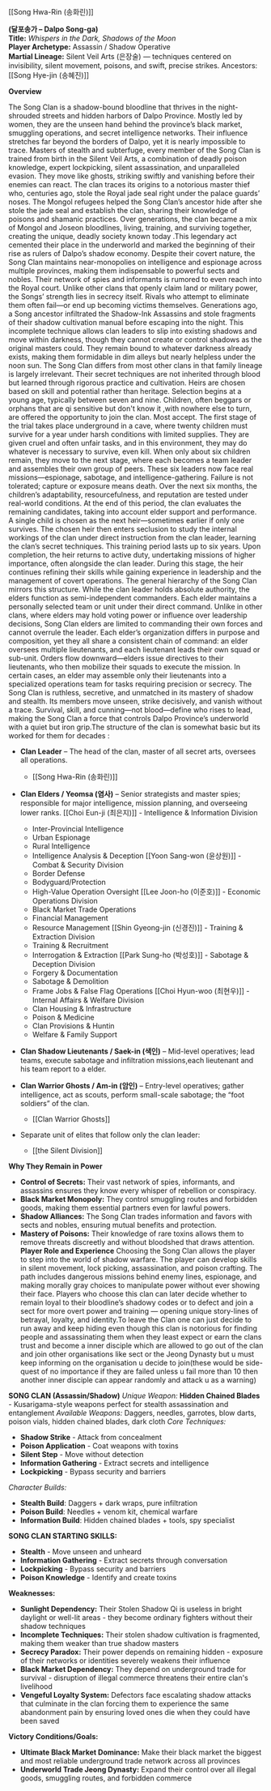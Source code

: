[[Song Hwa-Rin (송화린)]]

**(달포송가 – Dalpo Song-ga)**  
**Title:** _Whispers in the Dark, Shadows of the Moon_  
**Player Archetype:** Assassin / Shadow Operative  
**Martial Lineage:** Silent Veil Arts (은장술) — techniques centered on invisibility, silent movement, poisons, and swift, precise strikes.
Ancestors: [[Song Hye-jin (송혜진)]] 

**Overview**

The Song Clan is a shadow-bound bloodline that thrives in the night-shrouded streets and hidden harbors of Dalpo Province. Mostly led by women, they are the unseen hand behind the province’s black market, smuggling operations, and secret intelligence networks. Their influence stretches far beyond the borders of Dalpo, yet it is nearly impossible to trace. Masters of stealth and subterfuge, every member of the Song Clan is trained from birth in the Silent Veil Arts, a combination of deadly poison knowledge, expert lockpicking, silent assassination, and unparalleled evasion. They move like ghosts, striking swiftly and vanishing before their enemies can react.
The clan traces its origins to a notorious master thief who, centuries ago, stole the Royal jade seal right under the palace guards’ noses. The Mongol refugees helped the Song Clan’s ancestor hide after she stole the jade seal and establish the clan, sharing their knowledge of poisons and shamanic practices. Over generations, the clan became a mix of Mongol and Joseon bloodlines, living, training, and surviving together, creating the unique, deadly society known today .This legendary act cemented their place in the underworld and marked the beginning of their rise as rulers of Dalpo’s shadow economy. Despite their covert nature, the Song Clan maintains near-monopolies on intelligence and espionage across multiple provinces, making them indispensable to powerful sects and nobles. Their network of spies and informants is rumored to even reach into the Royal court. Unlike other clans that openly claim land or military power, the Songs’ strength lies in secrecy itself. Rivals who attempt to eliminate them often fail—or end up becoming victims themselves.
Generations ago, a Song ancestor infiltrated the Shadow-Ink Assassins and stole fragments of their shadow cultivation manual before escaping into the night. This incomplete technique allows clan leaders to slip into existing shadows and move within darkness, though they cannot create or control shadows as the original masters could. They remain bound to whatever darkness already exists, making them formidable in dim alleys but nearly helpless under the noon sun.
The Song Clan differs from most other clans in that family lineage is largely irrelevant. Their secret techniques are not inherited through blood but learned through rigorous practice and cultivation. Heirs are chosen based on skill and potential rather than heritage. Selection begins at a young age, typically between seven and nine. Children, often beggars or orphans that are qi sensitive but don't know it ,with nowhere else to turn, are offered the opportunity to join the clan. Most accept. The first stage of the trial takes place underground in a cave, where twenty children must survive for a year under harsh conditions with limited supplies. They are given cruel and often unfair tasks, and in this environment, they may do whatever is necessary to survive, even kill.
When only about six children remain, they move to the next stage, where each becomes a team leader and assembles their own group of peers. These six leaders now face real missions—espionage, sabotage, and intelligence-gathering. Failure is not tolerated; capture or exposure means death. Over the next six months, the children’s adaptability, resourcefulness, and reputation are tested under real-world conditions. At the end of this period, the clan evaluates the remaining candidates, taking into account elder support and performance. A single child is chosen as the next heir—sometimes earlier if only one survives.
The chosen heir then enters seclusion to study the internal workings of the clan under direct instruction from the clan leader, learning the clan’s secret techniques. This training period lasts up to six years. Upon completion, the heir returns to active duty, undertaking missions of higher importance, often alongside the clan leader. During this stage, the heir continues refining their skills while gaining experience in leadership and the management of covert operations.
The general hierarchy of the Song Clan mirrors this structure. While the clan leader holds absolute authority, the elders function as semi-independent commanders. Each elder maintains a personally selected team or unit under their direct command. Unlike in other clans, where elders may hold voting power or influence over leadership decisions, Song Clan elders are limited to commanding their own forces and cannot overrule the leader.
Each elder’s organization differs in purpose and composition, yet they all share a consistent chain of command: an elder oversees multiple lieutenants, and each lieutenant leads their own squad or sub-unit. Orders flow downward—elders issue directives to their lieutenants, who then mobilize their squads to execute the mission. In certain cases, an elder may assemble only their lieutenants into a specialized operations team for tasks requiring precision or secrecy.
The Song Clan is ruthless, secretive, and unmatched in its mastery of shadow and stealth. Its members move unseen, strike decisively, and vanish without a trace. Survival, skill, and cunning—not blood—define who rises to lead, making the Song Clan a force that controls Dalpo Province’s underworld with a quiet but iron grip.The structure of the clan is somewhat basic but its worked for them for decades :

- **Clan Leader** – The head of the clan, master of all secret arts, oversees all operations.
   - [[Song Hwa-Rin (송화린)]]

- **Clan Elders / Yeomsa (염사)** – Senior strategists and master spies; responsible for major intelligence, mission planning, and overseeing lower ranks.
[[Choi Eun-ji (최은지)]] - Intelligence & Information Division
  - Inter-Provincial Intelligence
  - Urban Espionage
  - Rural Intelligence
  - Intelligence Analysis & Deception
[[Yoon Sang-won (윤상원)]] - Combat & Security Division
  - Border Defense
  - Bodyguard/Protection
  - High-Value Operation Oversight
[[Lee Joon-ho (이준호)]] - Economic Operations Division
  - Black Market Trade Operations
  - Financial Management
  - Resource Management
[[Shin Gyeong-jin (신경진)]] - Training & Extraction Division
  - Training & Recruitment
  - Interrogation & Extraction
[[Park Sung-ho (박성호)]] - Sabotage & Deception Division
  - Forgery & Documentation
  - Sabotage & Demolition
  - Frame Jobs & False Flag Operations
[[Choi Hyun-woo (최현우)]] - Internal Affairs & Welfare Division
  - Clan Housing & Infrastructure
  - Poison & Medicine
  - Clan Provisions & Huntin
  - Welfare & Family Support


- **Clan Shadow Lieutenants / Saek-in (색인)** – Mid-level operatives; lead teams, execute sabotage and infiltration missions,each lieutenant and his team report to a elder.

- **Clan Warrior Ghosts / Am-in (암인)** – Entry-level operatives; gather intelligence, act as scouts, perform small-scale sabotage; the “foot soldiers” of the clan.
  -  [[Clan Warrior Ghosts]]

- Separate unit of elites that follow only the clan leader:
  - [[the Silent Division]]

**Why They Remain in Power**
- **Control of Secrets:** Their vast network of spies, informants, and assassins ensures they know every whisper of rebellion or conspiracy.
- **Black Market Monopoly:** They control smuggling routes and forbidden goods, making them essential partners even for lawful powers.
- **Shadow Alliances:** The Song Clan trades information and favors with sects and nobles, ensuring mutual benefits and protection.
- **Mastery of Poisons:** Their knowledge of rare toxins allows them to remove threats discreetly and without bloodshed that draws attention.
**Player Role and Experience**
Choosing the Song Clan allows the player to step into the world of shadow warfare. The player can develop skills in silent movement, lock picking, assassination, and poison crafting. The path includes dangerous missions behind enemy lines, espionage, and making morally gray choices to manipulate power without ever showing their face.
Players who choose this clan can later decide whether to remain loyal to their bloodline’s shadowy codes or to defect and join a sect for more overt power and training — opening unique story-lines of betrayal, loyalty, and identity.To leave the Clan one can just decide to run away and keep hiding even though this clan is notorious for finding people and assassinating them when they least expect or earn the clans trust and become a inner disciple which are allowed to go out of the clan and join other organisations like sect or the Jeong Dynasty but u must keep informing on the organisation u decide to join(these would be side-quest of no importance if they are failed unless u fail more than 10 then another inner disciple can appear randomly and attack u as a warning)



**SONG CLAN (Assassin/Shadow)** _Unique Weapon:_ **Hidden Chained Blades** - Kusarigama-style weapons perfect for stealth assassination and entanglement _Available Weapons:_ Daggers, needles, garrotes, blow darts, poison vials, hidden chained blades, dark cloth _Core Techniques:_
- **Shadow Strike** - Attack from concealment
- **Poison Application** - Coat weapons with toxins
- **Silent Step** - Move without detection
- **Information Gathering** - Extract secrets and intelligence
- **Lockpicking** - Bypass security and barriers

_Character Builds:_
- **Stealth Build**: Daggers + dark wraps, pure infiltration
- **Poison Build**: Needles + venom kit, chemical warfare
- **Information Build**: Hidden chained blades + tools, spy specialist

**SONG CLAN STARTING SKILLS:**
- **Stealth** - Move unseen and unheard
- **Information Gathering** - Extract secrets through conversation
- **Lockpicking** - Bypass security and barriers
- **Poison Knowledge** - Identify and create toxins

**Weaknesses:**
- **Sunlight Dependency:** Their Stolen Shadow Qi is useless in bright daylight or well-lit areas - they become ordinary fighters without their shadow techniques
- **Incomplete Techniques:** Their stolen shadow cultivation is fragmented, making them weaker than true shadow masters
- **Secrecy Paradox:** Their power depends on remaining hidden - exposure of their networks or identities severely weakens their influence
- **Black Market Dependency:** They depend on underground trade for survival - disruption of illegal commerce threatens their entire clan's livelihood
- **Vengeful Loyalty System:** Defectors face escalating shadow attacks that culminate in the clan forcing them to experience the same abandonment pain by ensuring loved ones die when they could have been saved

**Victory Conditions/Goals:**
- **Ultimate Black Market Dominance:** Make their black market the biggest and most reliable underground trade network across all provinces
- **Underworld Trade Jeong Dynasty:** Expand their control over all illegal goods, smuggling routes, and forbidden commerce

